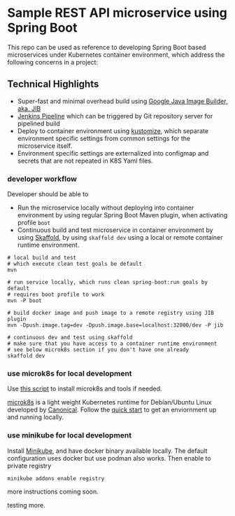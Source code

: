 # Sample REST API microservice using Spring Boot

This repo can be used as reference to developing Spring Boot based microservices under Kubernetes container environment, which address the following concerns in a project:

## Technical Highlights
* Super-fast and minimal overhead build using [Google Java Image Builder, aka. JIB](https://github.com/GoogleContainerTools/jib) 
* [Jenkins Pipeline](https://jenkins.io/doc/book/pipeline/) which can be triggered by Git repository server for pipelined build
* Deploy to container environment using [kustomize](https://kubectl.docs.kubernetes.io/pages/app_management/apply.html), which separate environment specific settings from common settings for the microservice itself.
* Environment specific settings are externalized into configmap and secrets that are not repeated in K8S Yaml files.

### developer workflow
Developer should be able to
* Run the microservice locally without deploying into container environment by using regular Spring Boot Maven plugin, when activating profile ```boot```
* Continuous build and test microservice in container environment by using [Skaffold](https://skaffold.dev/), by using ```skaffold dev``` using a local or remote container runtime environment.  

```text
# local build and test
# which execute clean test goals be default
mvn 

# run service locally, which runs clean spring-boot:run goals by default 
# requires boot profile to work 
mvn -P boot

# build docker image and push image to a remote registry using JIB plugin
mvn -Dpush.image.tag=dev -Dpush.image.base=localhost:32000/dev -P jib

# continuous dev and test using skaffold
# make sure that you have access to a container runtime environment
# see below microk8s section if you don't have one already
skaffold dev
```

### use microk8s for local development
Use [this script](misc/setup_microk8s.sh) to install microk8s and tools if needed.

[microk8s](https://microk8s.io/) is a light weight Kubernetes runtime for Debian/Ubuntu Linux developed by [Canonical](https://canonical.com/). 
Follow the [quick start](https://microk8s.io/docs/) to get an enviornment up and running locally.


### use minikube for local development
Install [Minikube](https://minikube.sigs.k8s.io/), and have docker binary available locally. The default configuration uses docker but use podman also works. 
Then enable to private registry

```shell script
minikube addons enable registry
```

more instructions coming soon.

testing more.

